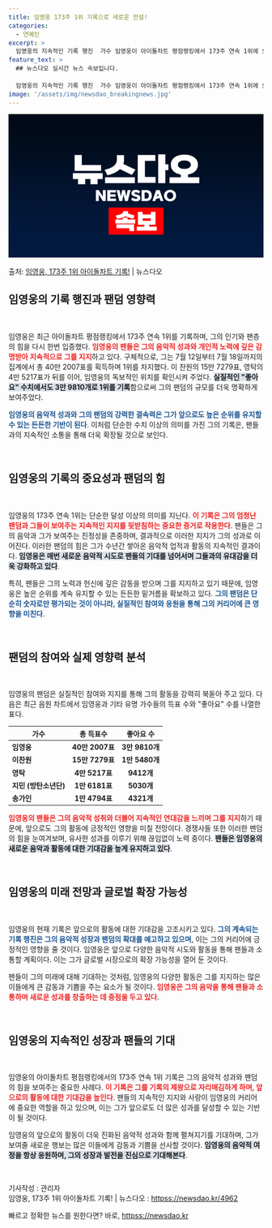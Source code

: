 ```yaml
---
title: 임영웅 173주 1위 기록으로 새로운 전설!
categories:
  - 연예인
excerpt: >
  임영웅의 지속적인 기록 행진  가수 임영웅이 아이돌차트 평점랭킹에서 173주 연속 1위에 오르며 또 한 번 …
feature_text: >
  ## 뉴스다오 실시간 뉴스 속보입니다.

  임영웅의 지속적인 기록 행진  가수 임영웅이 아이돌차트 평점랭킹에서 173주 연속 1위에 오르며 또 한 번 …
image: '/assets/img/newsdao_breakingnews.jpg'
---
```


![뉴스다오 속보](/assets/img/newsdao_breakingnews.jpg)

<p>출처: <a href="httpss://newsdao.kr/4962" rel="dofollow">임영웅, 173주 1위 아이돌차트 기록!</a> | 뉴스다오</p>

<h2 data-ke-size="size26">임영웅의 기록 행진과 팬덤 영향력</h2>

<p data-ke-size="size16">&nbsp;</p>

임영웅은 최근 아이돌차트 평점랭킹에서 173주 연속 1위를 기록하며, 그의 인기와 팬층의 힘을 다시 한번 입증했다. <b><span style="color: #ee2323;">임영웅의 팬들은 그의 음악적 성과와 개인적 노력에 깊은 감명받아 지속적으로 그를 지지</span></b>하고 있다. 구체적으로, 그는 7월 12일부터 7월 18일까지의 집계에서 총 40만 2007표를 획득하며 1위를 차지했다. 이 찬원의 15만 7279표, 영탁의 4만 5217표가 뒤를 이어, 임영웅의 독보적인 위치를 확인시켜 주었다. <b><span style="background-color: #21538527;">실질적인 "좋아요" 수치에서도 3만 9810개로 1위를 기록</span></b>함으로써 그의 팬덤의 규모를 더욱 명확하게 보여주었다.

<b><span style="color: #1a5490;">임영웅의 음악적 성과와 그의 팬덤의 강력한 결속력은 그가 앞으로도 높은 순위를 유지할 수 있는 든든한 기반이 된다</span></b>. 이처럼 단순한 수치 이상의 의미를 가진 그의 기록은, 팬들과의 지속적인 소통을 통해 더욱 확장될 것으로 보인다.

<p data-ke-size="size16">&nbsp;</p>

<h2 data-ke-size="size26">임영웅의 기록의 중요성과 팬덤의 힘</h2>

<p data-ke-size="size16">&nbsp;</p>

임영웅의 173주 연속 1위는 단순한 달성 이상의 의미를 지닌다. <b><span style="color: #ee2323;">이 기록은 그의 엄청난 팬덤과 그들이 보여주는 지속적인 지지를 뒷받침하는 중요한 증거로 작용한다</span></b>. 팬들은 그의 음악과 그가 보여주는 진정성을 존중하며, 결과적으로 이러한 지지가 그의 성과로 이어진다. 이러한 팬덤의 힘은 그가 수년간 쌓아온 음악적 업적과 활동의 지속적인 결과이다. <b><span style="background-color: #21538527;">임영웅은 매번 새로운 음악적 시도로 팬들의 기대를 넘어서며 그들과의 유대감을 더욱 강화하고 있다</span></b>.

특히, 팬들은 그의 노력과 헌신에 깊은 감동을 받으며 그를 지지하고 있기 때문에, 임영웅은 높은 순위를 계속 유지할 수 있는 든든한 밑거름을 확보하고 있다. <b><span style="color: #1a5490;">그의 팬덤은 단순히 숫자로만 평가되는 것이 아니라, 실질적인 참여와 응원을 통해 그의 커리어에 큰 영향을 미친다</span></b>.

<p data-ke-size="size16">&nbsp;</p>

<h2 data-ke-size="size26">팬덤의 참여와 실제 영향력 분석</h2>

<p data-ke-size="size16">&nbsp;</p>

임영웅의 팬덤은 실질적인 참여와 지지를 통해 그의 활동을 강력히 북돋아 주고 있다. 다음은 최근 음원 차트에서 임영웅과 기타 유명 가수들의 득표 수와 "좋아요" 수를 나열한 표다.

<table style="width:100%">
  <thead>
    <tr>
      <th>가수</th>
      <th>총 득표수</th>
      <th>좋아요 수</th>
    </tr>
  </thead>
  <tbody>
    <tr>
      <td><b>임영웅</b></td>
      <td style="text-align: center; height: 17px;"><b>40만 2007표</b></td>
      <td style="text-align: center; height: 17px;"><b>3만 9810개</b></td>
    </tr>
    <tr>
      <td><b>이찬원</b></td>
      <td style="text-align: center; height: 17px;"><b>15만 7279표</b></td>
      <td style="text-align: center; height: 17px;"><b>1만 5480개</b></td>
    </tr>
    <tr>
      <td><b>영탁</b></td>
      <td style="text-align: center; height: 17px;"><b>4만 5217표</b></td>
      <td style="text-align: center; height: 17px;"><b>9412개</b></td>
    </tr>
    <tr>
      <td><b>지민 (방탄소년단)</b></td>
      <td style="text-align: center; height: 17px;"><b>1만 6181표</b></td>
      <td style="text-align: center; height: 17px;"><b>5030개</b></td>
    </tr>
    <tr>
      <td><b>송가인</b></td>
      <td style="text-align: center; height: 17px;"><b>1만 4794표</b></td>
      <td style="text-align: center; height: 17px;"><b>4321개</b></td>
    </tr>
  </tbody>
</table>

<b><span style="color: #ee2323;">임영웅의 팬들은 그의 음악적 성취와 더불어 지속적인 연대감을 느끼며 그를 지지</span></b>하기 때문에, 앞으로도 그의 활동에 긍정적인 영향을 미칠 전망이다. 경쟁사들 또한 이러한 팬덤의 힘을 눈여겨보며, 유사한 성과를 이루기 위해 끊임없이 노력 중이다. <b><span style="background-color: #21538527;">팬들은 임영웅의 새로운 음악과 활동에 대한 기대감을 높게 유지하고 있다</span></b>.

<p data-ke-size="size16">&nbsp;</p>

<h2 data-ke-size="size26">임영웅의 미래 전망과 글로벌 확장 가능성</h2>

<p data-ke-size="size16">&nbsp;</p>

임영웅의 현재 기록은 앞으로의 활동에 대한 기대감을 고조시키고 있다. <b><span style="color: #1a5490;">그의 계속되는 기록 행진은 그의 음악적 성장과 팬덤의 확대를 예고하고 있으며</span></b>, 이는 그의 커리어에 긍정적인 영향을 줄 것이다. 임영웅은 앞으로 다양한 음악적 시도와 활동을 통해 팬들과 소통할 계획이다. 이는 그가 글로벌 시장으로의 확장 가능성을 열어 둔 것이다.

팬들이 그의 미래에 대해 기대하는 것처럼, 임영웅의 다양한 활동은 그를 지지하는 많은 이들에게 큰 감동과 기쁨을 주는 요소가 될 것이다. <b><span style="color: #ee2323;">임영웅은 그의 음악을 통해 팬들과 소통하며 새로운 성과를 창출하는 데 중점을 두고 있다</span></b>.

<p data-ke-size="size16">&nbsp;</p>

<h2 data-ke-size="size26">임영웅의 지속적인 성장과 팬들의 기대</h2>

<p data-ke-size="size16">&nbsp;</p>

임영웅의 아이돌차트 평점랭킹에서의 173주 연속 1위 기록은 그의 음악적 성과와 팬덤의 힘을 보여주는 중요한 사례다. <b><span style="color: #ee2323;">이 기록은 그를 기록의 제왕으로 자리매김하게 하며, 앞으로의 활동에 대한 기대감을 높인다</span></b>. 팬들의 지속적인 지지와 사랑이 임영웅의 커리어에 중요한 역할을 하고 있으며, 이는 그가 앞으로도 더 많은 성과를 달성할 수 있는 기반이 될 것이다. 

임영웅의 앞으로의 활동이 더욱 진화된 음악적 성과와 함께 펼쳐지기를 기대하며, 그가 보여줄 새로운 행보는 많은 이들에게 감동과 기쁨을 선사할 것이다. <b><span style="background-color: #21538527;">임영웅의 음악적 여정을 항상 응원하며, 그의 성장과 발전을 진심으로 기대해본다</span></b>.

<p data-ke-size="size16">&nbsp;</p>

기사작성 : 관리자<br>
임영웅, 173주 1위 아이돌차트 기록! | 뉴스다오 : <a href="httpss://newsdao.kr/4962">httpss://newsdao.kr/4962</a> 

빠르고 정확한 뉴스를 원한다면? 바로, <a href="httpss://newsdao.kr" rel="dofollow">httpss://newsdao.kr</a>


